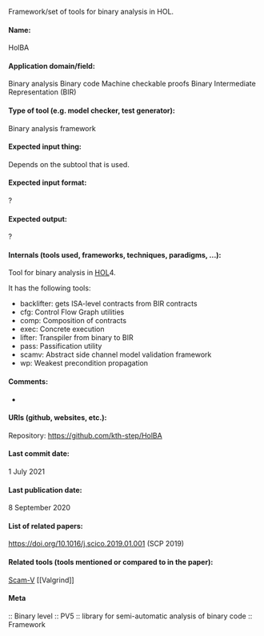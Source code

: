 Framework/set of tools for binary analysis in HOL.

#### Name:
HolBA

#### Application domain/field:
Binary analysis
Binary code
Machine checkable proofs
Binary Intermediate Representation (BIR)

#### Type of tool (e.g. model checker, test generator):
Binary analysis framework

#### Expected input thing:
Depends on the subtool that is used.

#### Expected input format:
?

#### Expected output:
?

#### Internals (tools used, frameworks, techniques, paradigms, ...):
Tool for binary analysis in [HOL](Provers/HOL.md)4.

It has the following tools:
- backlifter: gets ISA-level contracts from BIR contracts
- cfg: Control Flow Graph utilities
- comp: Composition of contracts
- exec: Concrete execution
- lifter: Transpiler from binary to BIR
- pass: Passification utility
- scamv: Abstract side channel model validation framework
- wp: Weakest precondition propagation

#### Comments:
-

#### URIs (github, websites, etc.):
Repository: https://github.com/kth-step/HolBA

#### Last commit date:
1 July 2021

#### Last publication date:
8 September 2020

#### List of related papers:
https://doi.org/10.1016/j.scico.2019.01.001 (SCP 2019)

#### Related tools (tools mentioned or compared to in the paper):
[Scam-V](Scam-V.md)
[[Valgrind]]

#### Meta
:: Binary level
:: PV5 :: library for semi-automatic analysis of binary code
:: Framework